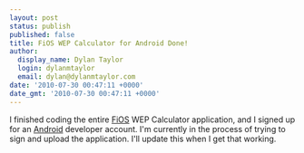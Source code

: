 ```yaml
---
layout: post
status: publish
published: false
title: FiOS WEP Calculator for Android Done!
author:
  display_name: Dylan Taylor
  login: dylanmtaylor
  email: dylan@dylanmtaylor.com
date: '2010-07-30 00:47:11 +0000'
date_gmt: '2010-07-30 00:47:11 +0000'
---
```

<p>I finished coding the entire <a class="zem_slink" title="Verizon FiOS" rel="wikipedia" href="http://en.wikipedia.org/wiki/Verizon_FiOS">FiOS</a> WEP Calculator application, and I signed up for an <a class="zem_slink" title="Android" rel="homepage" href="http://code.google.com/android/">Android</a> developer account. I'm currently in the process of trying to sign and upload the application. I'll update this when I get that working.</p>
